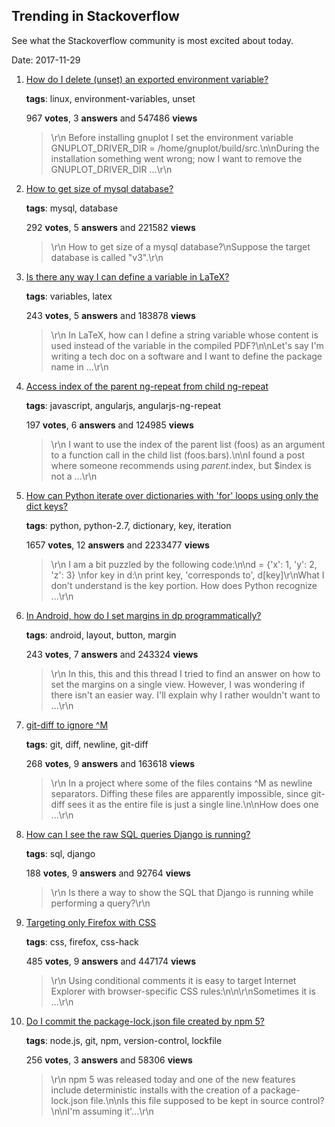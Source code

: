 ## Trending in Stackoverflow

See what the Stackoverflow community is most excited about today.

Date: 2017-11-29


1. [How do I delete (unset) an exported environment variable?](https://stackoverflow.com/questions/6877727/how-do-i-delete-unset-an-exported-environment-variable)

    **tags**: linux, environment-variables, unset
            
    967 **votes**, 3 **answers** and 547486 **views**

    > \r\n            Before installing gnuplot I set the environment variable GNUPLOT_DRIVER_DIR = /home/gnuplot/build/src.\n\nDuring the installation something went wrong; now I want to remove the GNUPLOT_DRIVER_DIR ...\r\n        

    
2. [How to get size of mysql database?](https://stackoverflow.com/questions/1733507/how-to-get-size-of-mysql-database)

    **tags**: mysql, database
            
    292 **votes**, 5 **answers** and 221582 **views**

    > \r\n            How to get size of a mysql database?\nSuppose the target database is called "v3".\r\n        

    
3. [Is there any way I can define a variable in LaTeX?](https://stackoverflow.com/questions/1211888/is-there-any-way-i-can-define-a-variable-in-latex)

    **tags**: variables, latex
            
    243 **votes**, 5 **answers** and 183878 **views**

    > \r\n            In LaTeX, how can I define a string variable whose content is used instead of the variable in the compiled PDF?\n\nLet's say I'm writing a tech doc on a software and I want to define the package name in ...\r\n        

    
4. [Access index of the parent ng-repeat from child ng-repeat](https://stackoverflow.com/questions/14807258/access-index-of-the-parent-ng-repeat-from-child-ng-repeat)

    **tags**: javascript, angularjs, angularjs-ng-repeat
            
    197 **votes**, 6 **answers** and 124985 **views**

    > \r\n            I want to use the index of the parent list (foos) as an argument to a function call in the child list (foos.bars).\n\nI found a post where someone recommends using $parent.$index, but $index is not a ...\r\n        

    
5. [How can Python iterate over dictionaries with 'for' loops using only the dict keys?](https://stackoverflow.com/questions/3294889/how-can-python-iterate-over-dictionaries-with-for-loops-using-only-the-dict-ke)

    **tags**: python, python-2.7, dictionary, key, iteration
            
    1657 **votes**, 12 **answers** and 2233477 **views**

    > \r\n            I am a bit puzzled by the following code:\n\nd = {'x': 1, 'y': 2, 'z': 3} \nfor key in d:\n    print key, 'corresponds to', d[key]\r\nWhat I don't understand is the key portion. How does Python recognize ...\r\n        

    
6. [In Android, how do I set margins in dp programmatically?](https://stackoverflow.com/questions/12728255/in-android-how-do-i-set-margins-in-dp-programmatically)

    **tags**: android, layout, button, margin
            
    243 **votes**, 7 **answers** and 243324 **views**

    > \r\n            In this, this and this thread I tried to find an answer on how to set the margins on a single view. However, I was wondering if there isn't an easier way. I'll explain why I rather wouldn't want to ...\r\n        

    
7. [git-diff to ignore ^M](https://stackoverflow.com/questions/1889559/git-diff-to-ignore-m)

    **tags**: git, diff, newline, git-diff
            
    268 **votes**, 9 **answers** and 163618 **views**

    > \r\n            In a project where some of the files contains ^M as newline separators. Diffing these files are apparently impossible, since git-diff sees it as the entire file is just a single line.\n\nHow does one ...\r\n        

    
8. [How can I see the raw SQL queries Django is running?](https://stackoverflow.com/questions/1074212/how-can-i-see-the-raw-sql-queries-django-is-running)

    **tags**: sql, django
            
    188 **votes**, 9 **answers** and 92764 **views**

    > \r\n            Is there a way to show the SQL that Django is running while performing a query?\r\n        

    
9. [Targeting only Firefox with CSS](https://stackoverflow.com/questions/952861/targeting-only-firefox-with-css)

    **tags**: css, firefox, css-hack
            
    485 **votes**, 9 **answers** and 447174 **views**

    > \r\n            Using conditional comments it is easy to target Internet Explorer with browser-specific CSS rules:\n\n<!--[if IE 6]>\n...include IE6-specific stylesheet here...\n<![endif]-->\r\nSometimes it is ...\r\n        

    
10. [Do I commit the package-lock.json file created by npm 5?](https://stackoverflow.com/questions/44206782/do-i-commit-the-package-lock-json-file-created-by-npm-5)

    **tags**: node.js, git, npm, version-control, lockfile
            
    256 **votes**, 3 **answers** and 58306 **views**

    > \r\n            npm 5 was released today and one of the new features include deterministic installs with the creation of a package-lock.json file.\n\nIs this file supposed to be kept in source control?\n\nI'm assuming it'...\r\n        

    
